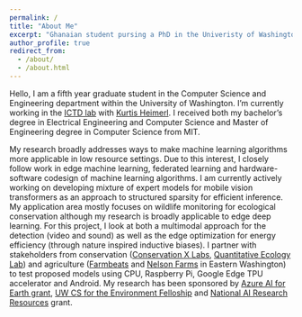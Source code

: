 ```yaml
---
permalink: /
title: "About Me"
excerpt: "Ghanaian student pursing a PhD in the Univeristy of Washington."
author_profile: true
redirect_from: 
  - /about/
  - /about.html
---
```


Hello, I am a fifth year graduate student in the Computer Science and Engineering department within the University of Washington. I’m currently working in the [ICTD lab](https://ictd.cs.washington.edu) with [Kurtis Heimerl](https://kurti.sh). I received both my bachelor’s degree in Electrical Engineering and Computer Science and Master of Engineering degree in Computer Science from MIT.

My research broadly addresses ways to make machine learning algorithms more applicable in low resource settings. Due to this interest, I closely follow work in edge machine learning, federated learning and hardware-software codesign of machine learning algorithms. I am currently actively working on developing mixture of expert models for mobile vision transformers as an approach to structured sparsity for efficient inference. My application area mostly focuses on wildlife monitoring for ecological conservation although my research is broadly applicable to edge deep learning. For this project, I look at both a multimodal approach for the detection (video and sound) as well as the edge optimization for energy efficiency (through nature inspired inductive biases). I partner with stakeholders from conservation ([Conservation X Labs](https://conservationxlabs.com/), [Quantitative Ecology Lab](https://depts.washington.edu/sefsqel/)) and agriculture ([Farmbeats](https://www.microsoft.com/en-us/research/project/farmbeats-iot-agriculture/) and [Nelson Farms](https://www.facebook.com/farmingtherollinghills/) in Eastern Washington) to test proposed models using CPU, Raspberry Pi, Google Edge TPU accelerator and Android. My research has been sponsored by [Azure AI for Earth grant](https://www.microsoft.com/en-us/ai/ai-for-earth), [UW CS for the Environment Felloship](https://cs4env.uw.edu/) and [National AI Research Resources](https://nairrpilot.org/) grant.



